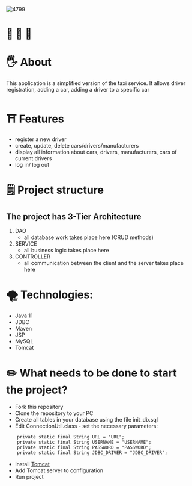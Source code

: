 ![4799](https://user-images.githubusercontent.com/106528887/192205836-77ae4fd7-d77a-4b4a-af14-9402fa725b0f.jpg)
 
# :rotating_light: 	:rotating_light: 	:rotating_light:
# :raised_hand_with_fingers_splayed: **About**

This application is a simplified version of the taxi service. It allows driver registration, adding a car, adding a driver to a specific car

# :shinto_shrine: **Features**

- register a new driver
- create, update, delete cars/drivers/manufacturers
- display all information about cars, drivers, manufacturers, cars of current drivers
- log in/ log out

# :spiral_notepad: **Project structure**

## The project has 3-Tier Architecture

1. DAO
     - all database work takes place here (CRUD methods)
2. SERVICE
     - all business logic takes place here
3. CONTROLLER
     - all communication between the client and the server takes place here

# :tornado: **Technologies:**

- Java 11
- JDBC
- Maven
- JSP
- MySQL
- Tomcat

# :pencil2: **What needs to be done to start the project?**

- Fork this repository
- Clone the repository to your PC
- Create all tables in your database using the file init_db.sql
- Edit ConnectionUtil.class - set the necessary parameters:

```
    private static final String URL = "URL";
    private static final String USERNAME = "USERNAME";
    private static final String PASSWORD = "PASSWORD";
    private static final String JDBC_DRIVER = "JDBC_DRIVER";
```

- Install [Tomcat](https://archive.apache.org/dist/tomcat/tomcat-9/v9.0.50/bin/)
- Add Tomcat server to configuration
- Run project